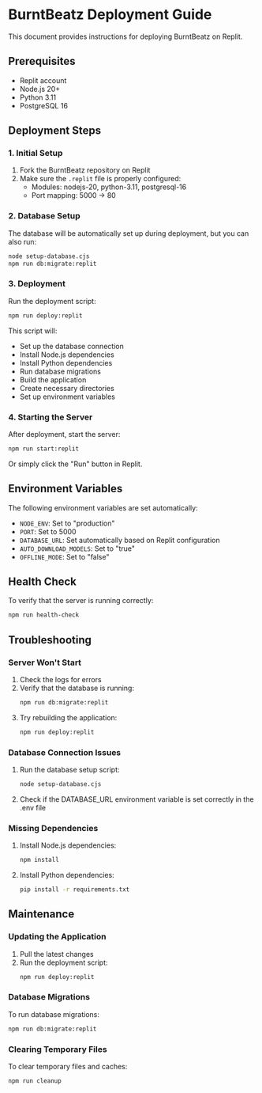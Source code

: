 # BurntBeatz Deployment Guide

This document provides instructions for deploying BurntBeatz on Replit.

## Prerequisites

- Replit account
- Node.js 20+
- Python 3.11
- PostgreSQL 16

## Deployment Steps

### 1. Initial Setup

1. Fork the BurntBeatz repository on Replit
2. Make sure the `.replit` file is properly configured:
   - Modules: nodejs-20, python-3.11, postgresql-16
   - Port mapping: 5000 → 80

### 2. Database Setup

The database will be automatically set up during deployment, but you can also run:

```bash
node setup-database.cjs
npm run db:migrate:replit
```

### 3. Deployment

Run the deployment script:

```bash
npm run deploy:replit
```

This script will:
- Set up the database connection
- Install Node.js dependencies
- Install Python dependencies
- Run database migrations
- Build the application
- Create necessary directories
- Set up environment variables

### 4. Starting the Server

After deployment, start the server:

```bash
npm run start:replit
```

Or simply click the "Run" button in Replit.

## Environment Variables

The following environment variables are set automatically:

- `NODE_ENV`: Set to "production"
- `PORT`: Set to 5000
- `DATABASE_URL`: Set automatically based on Replit configuration
- `AUTO_DOWNLOAD_MODELS`: Set to "true"
- `OFFLINE_MODE`: Set to "false"

## Health Check

To verify that the server is running correctly:

```bash
npm run health-check
```

## Troubleshooting

### Server Won't Start

1. Check the logs for errors
2. Verify that the database is running:
   ```bash
   npm run db:migrate:replit
   ```
3. Try rebuilding the application:
   ```bash
   npm run deploy:replit
   ```

### Database Connection Issues

1. Run the database setup script:
   ```bash
   node setup-database.cjs
   ```
2. Check if the DATABASE_URL environment variable is set correctly in the .env file

### Missing Dependencies

1. Install Node.js dependencies:
   ```bash
   npm install
   ```
2. Install Python dependencies:
   ```bash
   pip install -r requirements.txt
   ```

## Maintenance

### Updating the Application

1. Pull the latest changes
2. Run the deployment script:
   ```bash
   npm run deploy:replit
   ```

### Database Migrations

To run database migrations:

```bash
npm run db:migrate:replit
```

### Clearing Temporary Files

To clear temporary files and caches:

```bash
npm run cleanup
```